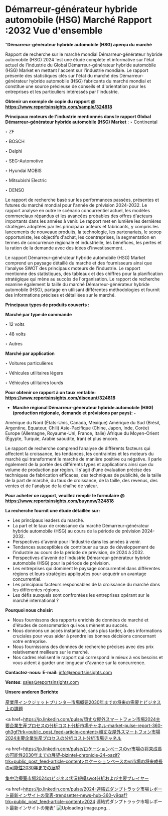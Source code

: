 # Démarreur-générateur hybride automobile (HSG) Marché Rapport :2032 Vue d'ensemble

"<strong>Démarreur-générateur hybride automobile (HSG) aperçu du marché</strong>

Rapport de recherche sur le marché mondial Démarreur-générateur hybride automobile (HSG) 2024 'est une étude complète et informative sur l'état actuel de l'industrie du Global Démarreur-générateur hybride automobile (HSG) Market en mettant l'accent sur l'industrie mondiale. Le rapport présente des statistiques clés sur l'état du marché des Démarreur-générateur hybride automobile (HSG) fabricants du marché mondial et constitue une source précieuse de conseils et d'orientation pour les entreprises et les particuliers intéressés par l'industrie.

<strong>Obtenir un exemple de copie du rapport @ <a href=https://www.reportsinsights.com/sample/324818>https://www.reportsinsights.com/sample/324818</a></strong>

<strong>Principaux moteurs de l'industrie mentionnés dans le rapport Global Démarreur-générateur hybride automobile (HSG) Market</strong> :
‣ Continental

‣ ZF

‣ BOSCH

‣ Delphi

‣ SEG-Automotive

‣ Hyundai MOBIS

‣ Mitsubishi Electric

‣ DENSO

Le rapport de recherche basé sur les performances passées, présentes et futures du marché mondial pour l'année de prévision 2024-2032. Le rapport analyse en outre le scénario concurrentiel actuel, les modèles commerciaux répandus et les avancées probables des offres d'acteurs importants dans les années à venir. Le rapport met en lumière les dernières stratégies adoptées par les principaux acteurs et fabricants, y compris les lancements de nouveaux produits, la technologie, les partenariats, le scoop opportuniste, les objectifs d'achat, les coentreprises, la segmentation en termes de concurrence régionale et industrielle, les bénéfices, les pertes et la ration de la demande avec des idées d'investissement. .

Le rapport Démarreur-générateur hybride automobile (HSG) Market comprend un paysage détaillé du marché et des fournisseurs ainsi que l'analyse SWOT des principaux moteurs de l'industrie. Le rapport mentionne des statistiques, des tableaux et des chiffres pour la planification stratégique qui mène au succès de l'organisation. Le rapport de recherche examine également la taille du marché Démarreur-générateur hybride automobile (HSG), partage en utilisant différentes méthodologies et fournit des informations précises et détaillées sur le marché.

<strong>Principaux types de produits couverts :</strong>

<strong>Marché par type de commande</Strong>

‣ 12 volts

‣ 48 volts

‣ Autres

<strong>Marché par application</Strong>

‣ Voitures particulières

‣ Véhicules utilitaires légers

‣ Véhicules utilitaires lourds

<strong>Pour obtenir ce rapport à un taux rentable: <a href=https://www.reportsinsights.com/discount/324818>https://www.reportsinsights.com/discount/324818</a></strong>
<ul>
  <li><strong>Marché régional Démarreur-générateur hybride automobile (HSG) (production régionale, demande et prévisions par pays): -</strong></li>
</ul>
Amérique du Nord (États-Unis, Canada, Mexique)
Amérique du Sud (Brésil, Argentine, Equateur, Chili)
Asie-Pacifique (Chine, Japon, Inde, Corée)
Europe (Allemagne, Royaume-Uni, France, Italie)
Afrique du Moyen-Orient (Égypte, Turquie, Arabie saoudite, Iran) et plus encore.

Le rapport de recherche comprend l’analyse de différents facteurs qui affectent la croissance, les tendances, les contraintes et les moteurs du marché qui transforment le marché de manière positive ou négative. Il parle également de la portée des différents types et applications ainsi que du volume de production par région. Il s'agit d'une évaluation précise des techniques de fabrication efficaces, des techniques de publicité, de la taille de la part de marché, du taux de croissance, de la taille, des revenus, des ventes et de l'analyse de la chaîne de valeur.

<strong>Pour acheter ce rapport, veuillez remplir le formulaire @   <a href=https://www.reportsinsights.com/buynow/324818>https://www.reportsinsights.com/buynow/324818</a></strong>

<strong>La recherche fournit une étude détaillée sur:</strong>
<ul>
  <li>Les principaux leaders du marché.</li>
  <li>La part et le taux de croissance du marché Démarreur-générateur hybride automobile (HSG) au cours de la période de prévision 2024-2032.</li>
  <li>Perspectives d'avenir pour l'industrie dans les années à venir.</li>
  <li>Tendances susceptibles de contribuer au taux de développement de l'industrie au cours de la période de prévision, de 2024 à 2032.</li>
  <li>Perspectives d'avenir de l'industrie Démarreur-générateur hybride automobile (HSG) pour la période de prévision.</li>
  <li>Les entreprises qui dominent le paysage concurrentiel dans différentes régions et leurs stratégies appliquées pour acquérir un avantage concurrentiel.</li>
  <li>Les principaux facteurs responsables de la croissance du marché dans les différentes régions.</li>
  <li>Les défis auxquels sont confrontées les entreprises opérant sur le marché international ?</li>
</ul>
<strong>Pourquoi nous choisir:</strong>
<ul>
  <li>Nous fournissons des rapports enrichis de données de marché et d'études de consommation qui vous mènent au succès.</li>
  <li>Nous donnons un accès instantané, sans plus tarder, à des informations cruciales pour vous aider à prendre les bonnes décisions concernant votre entreprise.</li>
  <li>Nous fournissons des données de recherche précises avec des prix relativement meilleurs sur le marché.</li>
  <li>Nos cadres réalisent le rapport qui correspond le mieux à vos besoins et vous aident à garder une longueur d'avance sur la concurrence.</li>
</ul>
<strong>Contactez-nous:
</strong><strong>E-mail:</strong> <a href=mailto:info@reportsinsights.com>info@reportsinsights.com</a>

<strong>Ventes</strong>: <a href=mailto:sales@reportsinsights.com>sales@reportsinsights.com</a>

<strong>Unsere anderen Berichte</strong>

<a href=https://www.linkedin.com/pulse/産業用インクジェットプリンター市場概要2030年までの将来の需要とビジネス上の課題-community-market-research-swk0f/>産業用インクジェットプリンター市場概要2030年までの将来の需要とビジネス上の課題</a>

<a href=https://jp.linkedin.com/pulse/頑丈な屋外スマートフォン市場2024主要企業生産プロセスの分析コスト分析市場チャネル-market-pulse-report-360-gh3gf?trk=public_post_feed-article-content>頑丈な屋外スマートフォン市場2024主要企業生産プロセスの分析コスト分析市場チャネル</a>

<a href=https://jp.linkedin.com/pulse/ロケーションベースのvr市場の将来成長の可能性2030年までの展望-bizintel-chronicle-24-oazif?trk=public_post_feed-article-content>ロケーションベースのvr市場の将来成長の可能性2030年までの展望</a>

<a href=https://www.linkedin.com/pulse/集中治療室市場2024のビジネス状況規模swot分析および主要プレイヤー-infopulse-daily-360-o5a2f/>集中治療室市場2024のビジネス状況規模swot分析および主要プレイヤー</a>

<a href=https://jp.linkedin.com/pulse/2024-連結式ダンプトラック市場レポート最新インサイトの発表-trendsetter-news-hub-360-y9qaf?trk=public_post_feed-article-content>2024 連結式ダンプトラック市場レポート最新インサイトの発表</a>"
![Uploading image.png…]()
